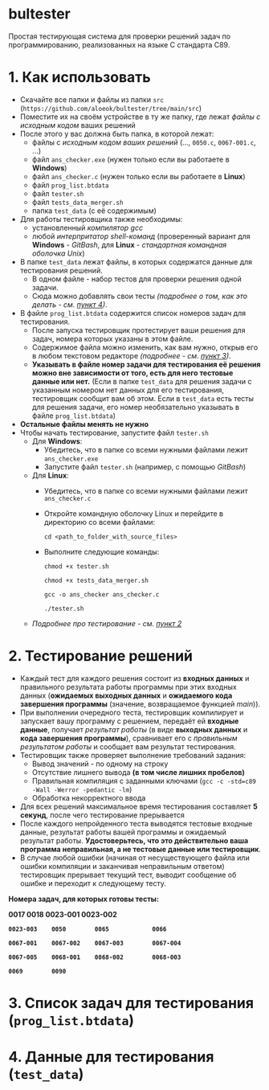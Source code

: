 # bultester
Простая тестирующая система для проверки решений задач по программированию, реализованных на языке C стандарта C89.

# 1. Как использовать
- Скачайте все папки и файлы из папки `src` (`https://github.com/aloeok/bultester/tree/main/src`)
- Поместите их на своём устройстве в ту же папку, где лежат *файлы с исходным кодом* ваших решений
- После этого у вас должна быть папка, в которой лежат:
	- файлы с *исходным кодом ваших решений* (..., `0050.c`, `0067-001.c`, ...)
	- файл `ans_checker.exe` (нужен только если вы работаете в **Windows**)
	- файл `ans_checker.c` (нужен только если вы работаете в **Linux**)
	- файл `prog_list.btdata`
	- файл `tester.sh`
	- файл `tests_data_merger.sh`
	- папка `test_data` (с её содержимым)
- Для работы тестировщика также необходимы:
	- установленный *компилятор gcc*
	- любой *интерпритатор shell-команд* (проверенный вариант для **Windows** - *GitBash*, для **Linux** - *стандартная командная оболочка Unix*)
- В папке `test_data` лежат файлы, в которых содержатся данные для тестирования решений.
    - В одном файле - набор тестов для проверки решения одной задачи.
    - Сюда можно добавлять свои тесты *(подробнее о том, как это делать - см. [пункт 4](https://github.com/aloeok/bultester#4-%D0%B4%D0%B0%D0%BD%D0%BD%D1%8B%D0%B5-%D0%B4%D0%BB%D1%8F-%D1%82%D0%B5%D1%81%D1%82%D0%B8%D1%80%D0%BE%D0%B2%D0%B0%D0%BD%D0%B8%D1%8F-test_data))*.
- В файле `prog_list.btdata` содержится список номеров задач для тестирования.
    - После запуска тестировщик протестирует ваши решения для задач, номера которых указаны в этом файле.
    - Содержимое файла можно изменить, как вам нужно, открыв его в любом текстовом редакторе *(подробнее - см. [пункт 3](https://github.com/aloeok/bultester#3-%D1%81%D0%BF%D0%B8%D1%81%D0%BE%D0%BA-%D0%B7%D0%B0%D0%B4%D0%B0%D1%87-%D0%B4%D0%BB%D1%8F-%D1%82%D0%B5%D1%81%D1%82%D0%B8%D1%80%D0%BE%D0%B2%D0%B0%D0%BD%D0%B8%D1%8F-prog_listbtdata))*.
    - **Указывать в файле номер задачи для тестирования её решения можно вне зависимости от того, есть для него тестовые данные или нет.** (Если в папке `test_data` для решения задачи с указанным номером нет данных для его тестирования, тестировщик сообщит вам об этом. Если в `test_data` есть тесты для решения задачи, его номер необязательно указывать в файле `prog_list.btdata`)
- **Остальные файлы менять не нужно**
- Чтобы начать тестирование, запустите файл `tester.sh`
	- Для **Windows**:
		- Убедитесь, что в папке со всеми нужными файлами лежит `ans_checker.exe`
		- Запустите файл `tester.sh` (например, с помощью *GitBash*)
	- Для **Linux**:
		- Убедитесь, что в папке со всеми нужными файлами лежит `ans_checker.с`
		- Откройте командную оболочку Linux и перейдите в директорию со всеми файлами:
		
			`cd <path_to_folder_with_source_files>`
		- Выполните следующие команды:
		
			`chmod +x tester.sh`
		
			`chmod +x tests_data_merger.sh`
		
			`gcc -o ans_checker ans_checker.c`
		
			`./tester.sh`
	- *Подробнее про тестирование - см. [пункт 2](https://github.com/aloeok/bultester#2-%D1%82%D0%B5%D1%81%D1%82%D0%B8%D1%80%D0%BE%D0%B2%D0%B0%D0%BD%D0%B8%D0%B5-%D1%80%D0%B5%D1%88%D0%B5%D0%BD%D0%B8%D0%B9)*

# 2. Тестирование решений
- Каждый тест для каждого решения состоит из **входных данных** и правильного результата работы программы при этих входных данных (**ожидаемых выходных данных** и **ожидаемого кода завершения программы** (значение, возвращаемое функцией *main*)).
- При выполнении очередного теста, тестировщик компилирует и запускает вашу программу с решением, передаёт ей **входные данные**, получает *результат работы* (в виде **выходных данных** и **кода завершения программы**), сравнивает его с *правильным результатом работы* и сообщает вам результат тестирования.
- Тестировщик также проверяет выполнение требований задания:
	- Вывод значений - по одному на строку
	- Отсутствие лишнего вывода **(в том числе лишних пробелов)**
	- Правильная компиляция с заданными ключами (`gcc -c -std=c89 -Wall -Werror -pedantic -lm`)
	- Обработка некорректного ввода
- Для всех решений максимальное время тестирования составляет **5 секунд**, после чего тестирование прерывается
- После каждого непройденного теста выводятся тестовые входные данные, результат работы вашей программы и ожидаемый результат работы. **Удостоверьтесь, что это действительно ваша программа неправильная, а не тестовые данные или тестировщик**.
- В случае любой ошибки (начиная от несуществующего файла или ошибки компиляции и заканчивая неправильным ответом) тестировщик прерывает текущий тест, выводит сообщение об ошибке и переходит к следующему тесту.

**Номера задач, для которых готовы тесты:**

<b>	0017		0018		0023-001		0023-002
	
	0023-003	0050		0065			0066

	0067-001	0067-002	0067-003		0067-004

	0067-005	0068-001	0068-002		0068-003
	
	0069		0090
</b>

# 3. Список задач для тестирования (`prog_list.btdata`)


# 4. Данные для тестирования (`test_data`)
